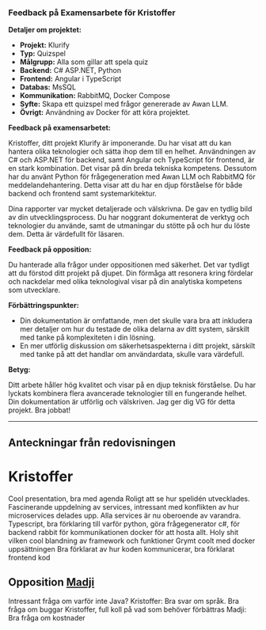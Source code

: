 ### Feedback på Examensarbete för Kristoffer

**Detaljer om projektet:**
- **Projekt:** Klurify
- **Typ:** Quizspel
- **Målgrupp:** Alla som gillar att spela quiz
- **Backend:** C# ASP.NET, Python
- **Frontend:** Angular i TypeScript
- **Databas:** MsSQL
- **Kommunikation:** RabbitMQ, Docker Compose
- **Syfte:** Skapa ett quizspel med frågor genererade av Awan LLM.
- **Övrigt:** Användning av Docker för att köra projektet.

**Feedback på examensarbetet:**

Kristoffer, ditt projekt Klurify är imponerande. Du har visat att du kan hantera olika teknologier och sätta ihop dem till en helhet. Användningen av C# och ASP.NET för backend, samt Angular och TypeScript för frontend, är en stark kombination. Det visar på din breda tekniska kompetens. Dessutom har du använt Python för frågegeneration med Awan LLM och RabbitMQ för meddelandehantering. Detta visar att du har en djup förståelse för både backend och frontend samt systemarkitektur.

Dina rapporter var mycket detaljerade och välskrivna. De gav en tydlig bild av din utvecklingsprocess. Du har noggrant dokumenterat de verktyg och teknologier du använde, samt de utmaningar du stötte på och hur du löste dem. Detta är värdefullt för läsaren.

**Feedback på opposition:**

Du hanterade alla frågor under oppositionen med säkerhet. Det var tydligt att du förstod ditt projekt på djupet. Din förmåga att resonera kring fördelar och nackdelar med olika teknologival visar på din analytiska kompetens som utvecklare.

**Förbättringspunkter:**

- Din dokumentation är omfattande, men det skulle vara bra att inkludera mer detaljer om hur du testade de olika delarna av ditt system, särskilt med tanke på komplexiteten i din lösning.
- En mer utförlig diskussion om säkerhetsaspekterna i ditt projekt, särskilt med tanke på att det handlar om användardata, skulle vara värdefull.

**Betyg:**

Ditt arbete håller hög kvalitet och visar på en djup teknisk förståelse. Du har lyckats kombinera flera avancerade teknologier till en fungerande helhet. Din dokumentation är utförlig och välskriven. Jag ger dig VG för detta projekt. Bra jobbat!

---

## Anteckningar från redovisningen
# Kristoffer
 
Cool presentation, bra med agenda
Roligt att se hur spelidén utvecklades. 
Fascinerande uppdelning av services, intressant med konflikten av hur microservices delades upp. Alla services är nu oberoende av varandra.
Typescript, bra förklaring till varför
python, göra frågegenerator
c#, för backend
rabbit för kommunikationen
docker för att hosta allt.
Holy shit vilken cool blandning av framework och funktioner
Grymt coolt med docker uppsättningen
Bra förklarat av hur koden kommunicerar, bra förklarat frontend kod

## Opposition [Madji](Madje.md)
Intressant fråga om varför inte Java?
Kristoffer: Bra svar om språk.
Bra fråga om buggar
Kristoffer, full koll på vad som behöver förbättras
Madji: Bra fråga om kostnader

